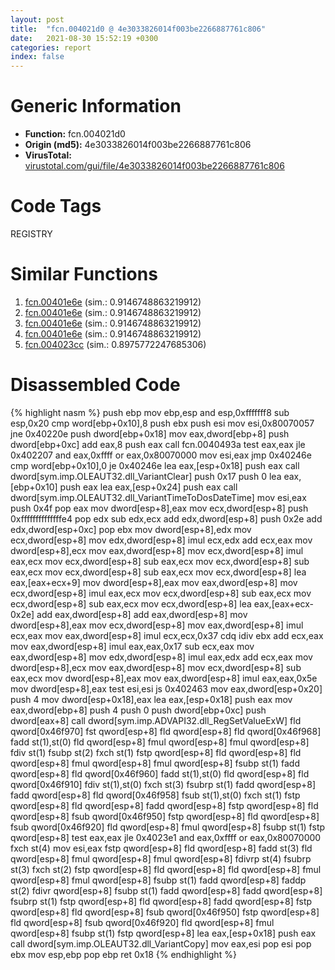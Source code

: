 ```yaml
---
layout: post
title:  "fcn.004021d0 @ 4e3033826014f003be2266887761c806"
date:   2021-08-30 15:52:19 +0300
categories: report
index: false
---
```


# Generic Information
- **Function:** fcn.004021d0
- **Origin (md5):** 4e3033826014f003be2266887761c806
- **VirusTotal:** [virustotal.com/gui/file/4e3033826014f003be2266887761c806][virustotal_ref]

# Code Tags
<span class="tag" id="REGISTRY">REGISTRY</span>


# Similar Functions

1. [fcn.00401e6e][similar_1_ref] (sim.: 0.9146748863219912)
2. [fcn.00401e6e][similar_2_ref] (sim.: 0.9146748863219912)
3. [fcn.00401e6e][similar_3_ref] (sim.: 0.9146748863219912)
4. [fcn.00401e6e][similar_4_ref] (sim.: 0.9146748863219912)
5. [fcn.004023cc][similar_5_ref] (sim.: 0.8975772247685306)


# Disassembled Code

{% highlight nasm %}
push ebp
mov ebp,esp
and esp,0xfffffff8
sub esp,0x20
cmp word[ebp+0x10],8
push ebx
push esi
mov esi,0x80070057
jne 0x40220e
push dword[ebp+0x18]
mov eax,dword[ebp+8]
push dword[ebp+0xc]
add eax,8
push eax
call fcn.0040493a
test eax,eax
jle 0x402207
and eax,0xffff
or eax,0x80070000
mov esi,eax
jmp 0x40246e
cmp word[ebp+0x10],0
je 0x40246e
lea eax,[esp+0x18]
push eax
call dword[sym.imp.OLEAUT32.dll_VariantClear]
push 0x17
push 0
lea eax,[ebp+0x10]
push eax
lea eax,[esp+0x24]
push eax
call dword[sym.imp.OLEAUT32.dll_VariantTimeToDosDateTime]
mov esi,eax
push 0x4f
pop eax
mov dword[esp+8],eax
mov ecx,dword[esp+8]
push 0xffffffffffffffe4
pop edx
sub edx,ecx
add edx,dword[esp+8]
push 0x2e
add edx,dword[esp+0xc]
pop ebx
mov dword[esp+8],edx
mov ecx,dword[esp+8]
mov edx,dword[esp+8]
imul ecx,edx
add ecx,eax
mov dword[esp+8],ecx
mov eax,dword[esp+8]
mov ecx,dword[esp+8]
imul eax,ecx
mov ecx,dword[esp+8]
sub eax,ecx
mov ecx,dword[esp+8]
sub eax,ecx
mov ecx,dword[esp+8]
sub eax,ecx
mov ecx,dword[esp+8]
lea eax,[eax+ecx+9]
mov dword[esp+8],eax
mov eax,dword[esp+8]
mov ecx,dword[esp+8]
imul eax,ecx
mov ecx,dword[esp+8]
sub eax,ecx
mov ecx,dword[esp+8]
sub eax,ecx
mov ecx,dword[esp+8]
lea eax,[eax+ecx-0x2e]
add eax,dword[esp+8]
add eax,dword[esp+8]
mov dword[esp+8],eax
mov ecx,dword[esp+8]
mov eax,dword[esp+8]
imul ecx,eax
mov eax,dword[esp+8]
imul ecx,ecx,0x37
cdq
idiv ebx
add ecx,eax
mov eax,dword[esp+8]
imul eax,eax,0x17
sub ecx,eax
mov eax,dword[esp+8]
mov edx,dword[esp+8]
imul eax,edx
add ecx,eax
mov dword[esp+8],ecx
mov eax,dword[esp+8]
mov ecx,dword[esp+8]
sub eax,ecx
mov dword[esp+8],eax
mov eax,dword[esp+8]
imul eax,eax,0x5e
mov dword[esp+8],eax
test esi,esi
js 0x402463
mov eax,dword[esp+0x20]
push 4
mov dword[esp+0x18],eax
lea eax,[esp+0x18]
push eax
mov eax,dword[ebp+8]
push 4
push 0
push dword[ebp+0xc]
push dword[eax+8]
call dword[sym.imp.ADVAPI32.dll_RegSetValueExW]
fld qword[0x46f970]
fst qword[esp+8]
fld qword[esp+8]
fld qword[0x46f968]
fadd st(1),st(0)
fld qword[esp+8]
fmul qword[esp+8]
fmul qword[esp+8]
fdiv st(1)
fsubp st(2)
fxch st(1)
fstp qword[esp+8]
fld qword[esp+8]
fld qword[esp+8]
fmul qword[esp+8]
fmul qword[esp+8]
fsubp st(1)
fadd qword[esp+8]
fld qword[0x46f960]
fadd st(1),st(0)
fld qword[esp+8]
fld qword[0x46f910]
fdiv st(1),st(0)
fxch st(3)
fsubrp st(1)
fadd qword[esp+8]
fadd qword[esp+8]
fld qword[0x46f958]
fsub st(1),st(0)
fxch st(1)
fstp qword[esp+8]
fld qword[esp+8]
fadd qword[esp+8]
fstp qword[esp+8]
fld qword[esp+8]
fsub qword[0x46f950]
fstp qword[esp+8]
fld qword[esp+8]
fsub qword[0x46f920]
fld qword[esp+8]
fmul qword[esp+8]
fsubp st(1)
fstp qword[esp+8]
test eax,eax
jle 0x4023e1
and eax,0xffff
or eax,0x80070000
fxch st(4)
mov esi,eax
fstp qword[esp+8]
fld qword[esp+8]
fadd st(3)
fld qword[esp+8]
fmul qword[esp+8]
fmul qword[esp+8]
fdivrp st(4)
fsubrp st(3)
fxch st(2)
fstp qword[esp+8]
fld qword[esp+8]
fld qword[esp+8]
fmul qword[esp+8]
fmul qword[esp+8]
fsubp st(1)
fadd qword[esp+8]
faddp st(2)
fdivr qword[esp+8]
fsubp st(1)
fadd qword[esp+8]
fadd qword[esp+8]
fsubrp st(1)
fstp qword[esp+8]
fld qword[esp+8]
fadd qword[esp+8]
fstp qword[esp+8]
fld qword[esp+8]
fsub qword[0x46f950]
fstp qword[esp+8]
fld qword[esp+8]
fsub qword[0x46f920]
fld qword[esp+8]
fmul qword[esp+8]
fsubp st(1)
fstp qword[esp+8]
lea eax,[esp+0x18]
push eax
call dword[sym.imp.OLEAUT32.dll_VariantCopy]
mov eax,esi
pop esi
pop ebx
mov esp,ebp
pop ebp
ret 0x18
{% endhighlight %}


[similar_1_ref]: /report/fcn.00401e6e@e3d061f479f25b8f541d0905c967999c
[similar_2_ref]: /report/fcn.00401e6e@7307643b343733b7fbd7b4b4fb482515
[similar_3_ref]: /report/fcn.00401e6e@6e426bd8e348fab7a17ba317fb0f2d87
[similar_4_ref]: /report/fcn.00401e6e@bf63ddd2300e0a74a0359de9adcc16ac
[similar_5_ref]: /report/fcn.004023cc@20a93604f17ee6f3c2aa7b1f7a497fcf
[virustotal_ref]: https://www.virustotal.com/gui/file/4e3033826014f003be2266887761c806